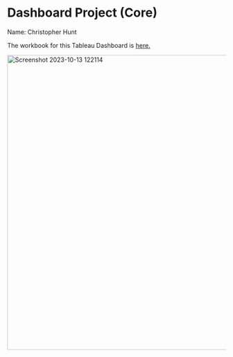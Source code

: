 # Dashboard Project (Core)
Name: Christopher Hunt

The workbook for this Tableau Dashboard is [here.](https://public.tableau.com/app/profile/christopher.hunt7393/viz/ProjectDashboardCore/Dashboard1?publish=yes)


<img width="680" alt="Screenshot 2023-10-13 122114" src="https://github.com/chrishunt11/Dashboard-Project-Core/assets/123383359/daff783b-b906-4af8-baed-aaa582ccda54">
